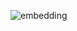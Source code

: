 ![embedding](https://user-images.githubusercontent.com/63925819/127975387-8fa711f1-d548-4189-8c5a-24af2462e26f.gif)
